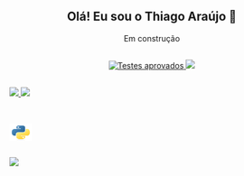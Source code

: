 <p align="right">
 <h2 align="center">Olá! Eu sou o Thiago Araújo 🤘</h2>
 <p align="center"> Em construção</p>
</p>

##

<p align="center">
<a href="https://github.com/0JUARA?tab=followerss">
<img alt="Testes aprovados" src="https://img.shields.io/github/followers/{username}.svg?style=social&label=Follow&maxAge=2592000" />
</a>
<a href="https://github.com/0JUARA?tab=stars">
<img src="https://img.shields.io/github/stars/{username}/{repo-name}.svg" />
</a>
</p>

##

<div>
<a href="https://github.com/0JUARA">
<img height="180em" src="https://github-readme-stats.vercel.app/api?username=0JUARA&show_icons=true&theme=gotham&include_all_commits=true&count_private=true"/>
<img height="180em" src="https://github-readme-stats.vercel.app/api/top-langs/?username=0JUARA&layout=compact&langs_count=7&theme=gotham"/>
</div>
	
##
	
<div>
<div style="display: inline_block"><br>
<img align="center" alt="Rafa-Python" height="30" width="40" src="https://raw.githubusercontent.com/devicons/devicon/master/icons/python/python-original.svg">
</div>

##

<div> 
<a href="https://www.linkedin.com/in/thiago-araujo-5870a321a/" target="_blank"><img src="https://img.shields.io/badge/-LinkedIn-%230077B5?style=for-the-badge&logo=linkedin&logoColor=white" target="_blank"></a> 
</div>
	
##

<div>
	

</div>
	
	
	

